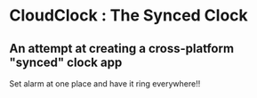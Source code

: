 # CloudClock : The Synced Clock
## An attempt at creating a cross-platform "synced" clock app
Set alarm at one place and have it ring everywhere!!
